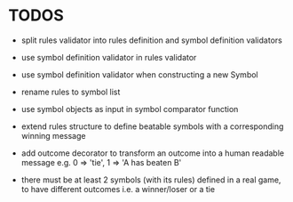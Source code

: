 # TODOS

- split rules validator into rules definition and symbol definition validators
- use symbol definition validator in rules validator
- use symbol definition validator when constructing a new Symbol
- rename rules to symbol list
- use symbol objects as input in symbol comparator function

- extend rules structure to define beatable symbols with a corresponding winning message

- add outcome decorator to transform an outcome into a human readable message e.g. 0 => 'tie', 1 => 'A has beaten B'

- there must be at least 2 symbols (with its rules) defined in a real game, to have different outcomes i.e. a winner/loser or a tie

